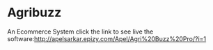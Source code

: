# Agribuzz
An Ecommerce System
click the link to see live the software:http://apelsarkar.epizy.com/Apel/Agri%20Buzz%20Pro/?i=1
